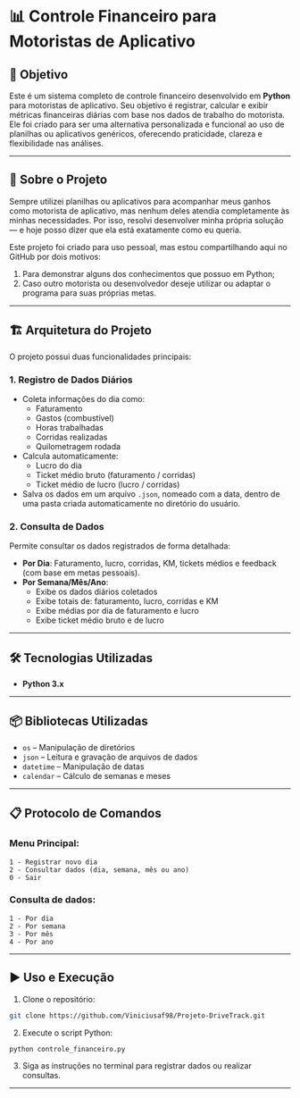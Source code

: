
# 📊 Controle Financeiro para Motoristas de Aplicativo

## 📌 Objetivo

Este é um sistema completo de controle financeiro desenvolvido em **Python** para motoristas de aplicativo. Seu objetivo é registrar, calcular e exibir métricas financeiras diárias com base nos dados de trabalho do motorista. Ele foi criado para ser uma alternativa personalizada e funcional ao uso de planilhas ou aplicativos genéricos, oferecendo praticidade, clareza e flexibilidade nas análises.

---

## 🧠 Sobre o Projeto

Sempre utilizei planilhas ou aplicativos para acompanhar meus ganhos como motorista de aplicativo, mas nenhum deles atendia completamente às minhas necessidades. Por isso, resolvi desenvolver minha própria solução — e hoje posso dizer que ela está exatamente como eu queria.

Este projeto foi criado para uso pessoal, mas estou compartilhando aqui no GitHub por dois motivos:

1. Para demonstrar alguns dos conhecimentos que possuo em Python;
2. Caso outro motorista ou desenvolvedor deseje utilizar ou adaptar o programa para suas próprias metas.

---

## 🏗️ Arquitetura do Projeto

O projeto possui duas funcionalidades principais:

### 1. Registro de Dados Diários
- Coleta informações do dia como:
  - Faturamento
  - Gastos (combustível)
  - Horas trabalhadas
  - Corridas realizadas
  - Quilometragem rodada
- Calcula automaticamente:
  - Lucro do dia
  - Ticket médio bruto (faturamento / corridas)
  - Ticket médio de lucro (lucro / corridas)
- Salva os dados em um arquivo `.json`, nomeado com a data, dentro de uma pasta criada automaticamente no diretório do usuário.

### 2. Consulta de Dados
Permite consultar os dados registrados de forma detalhada:
- **Por Dia**: Faturamento, lucro, corridas, KM, tickets médios e feedback (com base em metas pessoais).
- **Por Semana/Mês/Ano**:
  - Exibe os dados diários coletados
  - Exibe totais de: faturamento, lucro, corridas e KM
  - Exibe médias por dia de faturamento e lucro
  - Exibe ticket médio bruto e de lucro

---

## 🛠️ Tecnologias Utilizadas

- **Python 3.x**

---

## 📦 Bibliotecas Utilizadas

- `os` – Manipulação de diretórios
- `json` – Leitura e gravação de arquivos de dados
- `datetime` – Manipulação de datas
- `calendar` – Cálculo de semanas e meses

---

## 📋 Protocolo de Comandos

### Menu Principal:
```
1 - Registrar novo dia
2 - Consultar dados (dia, semana, mês ou ano)
0 - Sair
```

### Consulta de dados:
```
1 - Por dia
2 - Por semana
3 - Por mês
4 - Por ano
```

---

## ▶️ Uso e Execução

1. Clone o repositório:
```bash
git clone https://github.com/Viniciusaf98/Projeto-DriveTrack.git
```

2. Execute o script Python:
```bash
python controle_financeiro.py
```

3. Siga as instruções no terminal para registrar dados ou realizar consultas.

---

